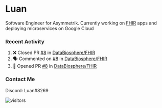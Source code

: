 # Luan

Software Engineer for Asymmetrik. Currently working on [FHIR](https://hl7.org/FHIR/) apps and deploying microservices on Google Cloud

### Recent Activity

<!--START_SECTION:activity-->
1. ❌ Closed PR [#8](https://github.com/DataBiosphere/FHIR/pull/8) in [DataBiosphere/FHIR](https://github.com/DataBiosphere/FHIR)
2. 🗣 Commented on [#8](https://github.com/DataBiosphere/FHIR/issues/8) in [DataBiosphere/FHIR](https://github.com/DataBiosphere/FHIR)
3. 💪 Opened PR [#8](https://github.com/DataBiosphere/FHIR/pull/8) in [DataBiosphere/FHIR](https://github.com/DataBiosphere/FHIR)
<!--END_SECTION:activity-->

<!--START_SECTION:activity-->

### Contact Me

Discord: Luan#8269

![visitors](https://visitor-badge.glitch.me/badge?page_id=luan-asym.visitor-badge)
